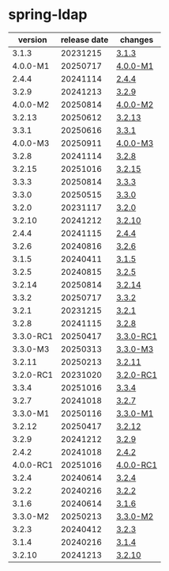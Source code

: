 # spring-ldap	


|version|release date|changes|
|---|---|---|
|3.1.3|20231215|[3.1.3](./3.1.3-20231215.md)|
|4.0.0-M1|20250717|[4.0.0-M1](./4.0.0-M1-20250717.md)|
|2.4.4|20241114|[2.4.4](./2.4.4-20241114.md)|
|3.2.9|20241213|[3.2.9](./3.2.9-20241213.md)|
|4.0.0-M2|20250814|[4.0.0-M2](./4.0.0-M2-20250814.md)|
|3.2.13|20250612|[3.2.13](./3.2.13-20250612.md)|
|3.3.1|20250616|[3.3.1](./3.3.1-20250616.md)|
|4.0.0-M3|20250911|[4.0.0-M3](./4.0.0-M3-20250911.md)|
|3.2.8|20241114|[3.2.8](./3.2.8-20241114.md)|
|3.2.15|20251016|[3.2.15](./3.2.15-20251016.md)|
|3.3.3|20250814|[3.3.3](./3.3.3-20250814.md)|
|3.3.0|20250515|[3.3.0](./3.3.0-20250515.md)|
|3.2.0|20231117|[3.2.0](./3.2.0-20231117.md)|
|3.2.10|20241212|[3.2.10](./3.2.10-20241212.md)|
|2.4.4|20241115|[2.4.4](./2.4.4-20241115.md)|
|3.2.6|20240816|[3.2.6](./3.2.6-20240816.md)|
|3.1.5|20240411|[3.1.5](./3.1.5-20240411.md)|
|3.2.5|20240815|[3.2.5](./3.2.5-20240815.md)|
|3.2.14|20250814|[3.2.14](./3.2.14-20250814.md)|
|3.3.2|20250717|[3.3.2](./3.3.2-20250717.md)|
|3.2.1|20231215|[3.2.1](./3.2.1-20231215.md)|
|3.2.8|20241115|[3.2.8](./3.2.8-20241115.md)|
|3.3.0-RC1|20250417|[3.3.0-RC1](./3.3.0-RC1-20250417.md)|
|3.3.0-M3|20250313|[3.3.0-M3](./3.3.0-M3-20250313.md)|
|3.2.11|20250213|[3.2.11](./3.2.11-20250213.md)|
|3.2.0-RC1|20231020|[3.2.0-RC1](./3.2.0-RC1-20231020.md)|
|3.3.4|20251016|[3.3.4](./3.3.4-20251016.md)|
|3.2.7|20241018|[3.2.7](./3.2.7-20241018.md)|
|3.3.0-M1|20250116|[3.3.0-M1](./3.3.0-M1-20250116.md)|
|3.2.12|20250417|[3.2.12](./3.2.12-20250417.md)|
|3.2.9|20241212|[3.2.9](./3.2.9-20241212.md)|
|2.4.2|20241018|[2.4.2](./2.4.2-20241018.md)|
|4.0.0-RC1|20251016|[4.0.0-RC1](./4.0.0-RC1-20251016.md)|
|3.2.4|20240614|[3.2.4](./3.2.4-20240614.md)|
|3.2.2|20240216|[3.2.2](./3.2.2-20240216.md)|
|3.1.6|20240614|[3.1.6](./3.1.6-20240614.md)|
|3.3.0-M2|20250213|[3.3.0-M2](./3.3.0-M2-20250213.md)|
|3.2.3|20240412|[3.2.3](./3.2.3-20240412.md)|
|3.1.4|20240216|[3.1.4](./3.1.4-20240216.md)|
|3.2.10|20241213|[3.2.10](./3.2.10-20241213.md)|
